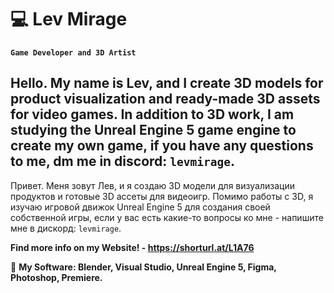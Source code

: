 # 💻 Lev Mirage

**`Game Developer and 3D Artist`**

Hello. My name is Lev, and I create 3D models for product visualization and ready-made 3D assets for video games. In addition to 3D work, I am studying the Unreal Engine 5 game engine to create my own game, if you have any questions to me, dm me in discord: `levmirage`.
-----------------------------------------------------------------------------------------------------------------------------------------------------------------------------------------------------------------------------------------------------------------------------
Привет. Меня зовут Лев, и я создаю 3D модели для визуализации продуктов и готовые 3D ассеты для видеоигр. Помимо работы с 3D, я изучаю игровой движок Unreal Engine 5 для создания своей собственной игры, если у вас есть какие-то вопросы ко мне - напишите мне в дискорд: `levmirage`.

**Find more info on my Website! - https://shorturl.at/L1A76**

🔋 ****My Software: Blender, Visual Studio, Unreal Engine 5, Figma, Photoshop, Premiere.****
